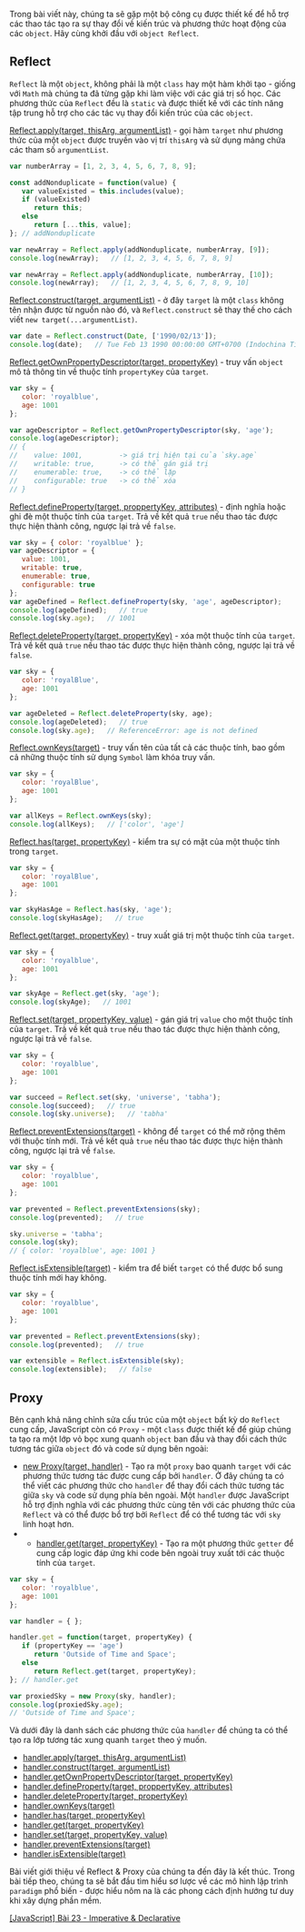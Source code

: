 Trong bài viết này, chúng ta sẽ gặp một bộ công cụ được thiết kế để hỗ trợ các thao tác tạo ra sự thay đổi về kiến trúc và phương thức hoạt động của các `object`. Hãy cùng khởi đầu với `object Reflect`.

## Reflect

`Reflect` là một `object`, không phải là một `class` hay một hàm khởi tạo - giống với `Math` mà chúng ta đã từng gặp khi làm việc với các giá trị số học. Các phương thức của `Reflect` đều là `static` và được thiết kế với các tính năng tập trung hỗ trợ cho các tác vụ thay đổi kiến trúc của các `object`.

[Reflect.apply(target, thisArg, argumentList)](https://developer.mozilla.org/en-US/docs/Web/JavaScript/Reference/Global_Objects/Reflect/apply) - gọi hàm `target` như phương thức của một `object` được truyền vào vị trí `thisArg` và sử dụng mảng chứa các tham số `argumentList`.

```apply.js
var numberArray = [1, 2, 3, 4, 5, 6, 7, 8, 9];

const addNonduplicate = function(value) {
   var valueExisted = this.includes(value);
   if (valueExisted)
      return this;
   else
      return [...this, value];
}; // addNonduplicate

var newArray = Reflect.apply(addNonduplicate, numberArray, [9]);
console.log(newArray);   // [1, 2, 3, 4, 5, 6, 7, 8, 9]

var newArray = Reflect.apply(addNonduplicate, numberArray, [10]);
console.log(newArray);   // [1, 2, 3, 4, 5, 6, 7, 8, 9, 10]
```

[Reflect.construct(target, argumentList)](https://developer.mozilla.org/en-US/docs/Web/JavaScript/Reference/Global_Objects/Reflect/construct) - ở đây `target` là một `class` không tên nhận được từ nguồn nào đó, và `Reflect.construct` sẽ thay thế cho cách viết `new target(...argumentList)`.

```construct.js
var date = Reflect.construct(Date, ['1990/02/13']);
console.log(date);   // Tue Feb 13 1990 00:00:00 GMT+0700 (Indochina Time)
```

[Reflect.getOwnPropertyDescriptor(target, propertyKey)](https://developer.mozilla.org/en-US/docs/Web/JavaScript/Reference/Global_Objects/Reflect/getOwnPropertyDescriptor) - truy vấn `object` mô tả thông tin về thuộc tính `propertyKey` của `target`.

```descriptor.js
var sky = {
   color: 'royalblue',
   age: 1001
};

var ageDescriptor = Reflect.getOwnPropertyDescriptor(sky, 'age');
console.log(ageDescriptor);
// {  
//    value: 1001,         -> giá trị hiện tại của `sky.age`
//    writable: true,      -> có thể gán giá trị
//    enumerable: true,    -> có thể lặp
//    configurable: true   -> có thể xóa
// }
```

[Reflect.defineProperty(target, proppertyKey, attributes)](https://developer.mozilla.org/en-US/docs/Web/JavaScript/Reference/Global_Objects/Reflect/defineProperty) - định nghĩa hoặc ghi đè một thuộc tính của `target`. Trả về kết quả `true` nếu thao tác được thực hiện thành công, ngược lại trả về `false`.

```define.js
var sky = { color: 'royalblue' };
var ageDescriptor = {
   value: 1001,
   writable: true,
   enumerable: true,
   configurable: true
};
var ageDefined = Reflect.defineProperty(sky, 'age', ageDescriptor);
console.log(ageDefined);   // true
console.log(sky.age);   // 1001
```

[Reflect.deleteProperty(target, propertyKey)](https://developer.mozilla.org/en-US/docs/Web/JavaScript/Reference/Global_Objects/Reflect/deleteProperty) - xóa một thuộc tính của `target`.  Trả về kết quả `true` nếu thao tác được thực hiện thành công, ngược lại trả về `false`.

```delete.js
var sky = {
   color: 'royalBlue',
   age: 1001
};

var ageDeleted = Reflect.deleteProperty(sky, age);
console.log(ageDeleted);   // true
console.log(sky.age);   // ReferenceError: age is not defined
```

[Reflect.ownKeys(target)](https://developer.mozilla.org/en-US/docs/Web/JavaScript/Reference/Global_Objects/Reflect/ownKeys) - truy vấn tên của tất cả các thuộc tính, bao gồm cả những thuộc tính sử dụng `Symbol` làm khóa truy vấn.

```ownkeys.js
var sky = {
   color: 'royalBlue',
   age: 1001
};

var allKeys = Reflect.ownKeys(sky);
console.log(allKeys);   // ['color', 'age']
```

[Reflect.has(target, propertyKey)](https://developer.mozilla.org/en-US/docs/Web/JavaScript/Reference/Global_Objects/Reflect/has) - kiểm tra sự có mặt của một thuộc tính trong `target`.

```has.js
var sky = {
   color: 'royalBlue',
   age: 1001
};

var skyHasAge = Reflect.has(sky, 'age');
console.log(skyHasAge);   // true
```

[Reflect.get(target, propertyKey)](https://developer.mozilla.org/en-US/docs/Web/JavaScript/Reference/Global_Objects/Reflect/get) - truy xuất giá trị một thuộc tính của `target`.

```get.js
var sky = {
   color: 'royalblue',
   age: 1001
};

var skyAge = Reflect.get(sky, 'age');
console.log(skyAge);   // 1001
```

[Reflect.set(target, propertyKey, value)](https://developer.mozilla.org/en-US/docs/Web/JavaScript/Reference/Global_Objects/Reflect/set) - gán giá trị `value` cho một thuộc tính của `target`. Trả về kết quả `true` nếu thao tác được thực hiện thành công, ngược lại trả về `false`.

```set.js
var sky = {
   color: 'royalblue',
   age: 1001
};

var succeed = Reflect.set(sky, 'universe', 'tabha');
console.log(succeed);   // true
console.log(sky.universe);   // 'tabha'
```

[Reflect.preventExtensions(target)](https://developer.mozilla.org/en-US/docs/Web/JavaScript/Reference/Global_Objects/Proxy/Proxy/preventExtensions) - không để `target` có thể mở rộng thêm với thuộc tính mới. Trả về kết quả `true` nếu thao tác được thực hiện thành công, ngược lại trả về `false`.

```prevent.js
var sky = {
   color: 'royalblue',
   age: 1001
};

var prevented = Reflect.preventExtensions(sky);
console.log(prevented);   // true

sky.universe = 'tabha';
console.log(sky);
// { color: 'royalblue', age: 1001 }
```

[Reflect.isExtensible(target)](https://developer.mozilla.org/en-US/docs/Web/JavaScript/Reference/Global_Objects/Proxy/Proxy/isExtensible) - kiểm tra để biết `target` có thể được bổ sung thuộc tính mới hay không.

```extensible.js
var sky = {
   color: 'royalblue',
   age: 1001
};

var prevented = Reflect.preventExtensions(sky);
console.log(prevented);   // true

var extensible = Reflect.isExtensible(sky);
console.log(extensible);   // false
```

## Proxy

Bên cạnh khả năng chỉnh sửa cấu trúc của một `object` bất kỳ do `Reflect` cung cấp, JavaScript còn có `Proxy` - một `class` được thiết kế để giúp chúng ta tạo ra một lớp vỏ bọc xung quanh `object` ban đầu và thay đổi cách thức tương tác giữa `object` đó và code sử dụng bên ngoài:

- [new Proxy(target, handler)](https://developer.mozilla.org/en-US/docs/Web/JavaScript/Reference/Global_Objects/Proxy/Proxy) - Tạo ra một `proxy` bao quanh `target` với các phương thức tương tác được cung cấp bởi `handler`. Ở đây chúng ta có thể viết các phương thức cho `handler` để thay đổi cách thức tương tác giữa `sky` và code sử dụng phía bên ngoài. Một `handler` được JavaScript hỗ trợ định nghĩa với các phương thức cùng tên với các phương thức của `Reflect` và có thể được bổ trợ bởi `Reflect` để có thể tương tác với `sky` linh hoạt hơn.
- - [handler.get(target, propertyKey)](https://developer.mozilla.org/en-US/docs/Web/JavaScript/Reference/Global_Objects/Proxy/Proxy/get) - Tạo ra một phương thức `getter` để cung cấp logic đáp ứng khi code bên ngoài truy xuất tới các thuộc tính của `target`.

```proxy.js
var sky = {
   color: 'royalblue',
   age: 1001
};

var handler = { };

handler.get = function(target, propertyKey) {
   if (propertyKey == 'age')
      return 'Outside of Time and Space';
   else
      return Reflect.get(target, propertyKey);
}; // handler.get

var proxiedSky = new Proxy(sky, handler);
console.log(proxiedSky.age);
// 'Outside of Time and Space';
```

Và dưới đây là danh sách các phương thức của `handler` để chúng ta có thể tạo ra lớp tương tác xung quanh `target` theo ý muốn.

- [handler.apply(target, thisArg, argumentList)](https://developer.mozilla.org/en-US/docs/Web/JavaScript/Reference/Global_Objects/Proxy/Proxy/apply)
- [handler.construct(target, argumentList)](https://developer.mozilla.org/en-US/docs/Web/JavaScript/Reference/Global_Objects/Proxy/Proxy/construct)
- [handler.getOwnPropertyDescriptor(target, propertyKey)](https://developer.mozilla.org/en-US/docs/Web/JavaScript/Reference/Global_Objects/Proxy/Proxy/getOwnPropertyDescriptor)
- [handler.defineProperty(target, proppertyKey, attributes)](https://developer.mozilla.org/en-US/docs/Web/JavaScript/Reference/Global_Objects/Proxy/Proxy/defineProperty)
- [handler.deleteProperty(target, propertyKey)](https://developer.mozilla.org/en-US/docs/Web/JavaScript/Reference/Global_Objects/Proxy/Proxy/deleteProperty)
- [handler.ownKeys(target)](https://developer.mozilla.org/en-US/docs/Web/JavaScript/Reference/Global_Objects/Proxy/Proxy/ownKeys)
- [handler.has(target, propertyKey)](https://developer.mozilla.org/en-US/docs/Web/JavaScript/Reference/Global_Objects/Proxy/Proxy/has)
- [handler.get(target, propertyKey)](https://developer.mozilla.org/en-US/docs/Web/JavaScript/Reference/Global_Objects/Proxy/Proxy/get)
- [handler.set(target, propertyKey, value)](https://developer.mozilla.org/en-US/docs/Web/JavaScript/Reference/Global_Objects/Proxy/Proxy/set)
- [handler.preventExtensions(target)](https://developer.mozilla.org/en-US/docs/Web/JavaScript/Reference/Global_Objects/Proxy/Proxy/preventExtensions)
- [handler.isExtensible(target)](https://developer.mozilla.org/en-US/docs/Web/JavaScript/Reference/Global_Objects/Proxy/Proxy/isExtensible)

Bài viết giới thiệu về Reflect & Proxy của chúng ta đến đây là kết thúc. Trong bài tiếp theo, chúng ta sẽ bắt đầu tìm hiểu sơ lược về các mô hình lập trình `paradigm` phổ biến - được hiểu nôm na là các phong cách định hướng tư duy khi xây dựng phần mềm.

[[JavaScript] Bài 23 - Imperative & Declarative](/article/view/0076/javascript-bài-23---imperative-&-declarative)